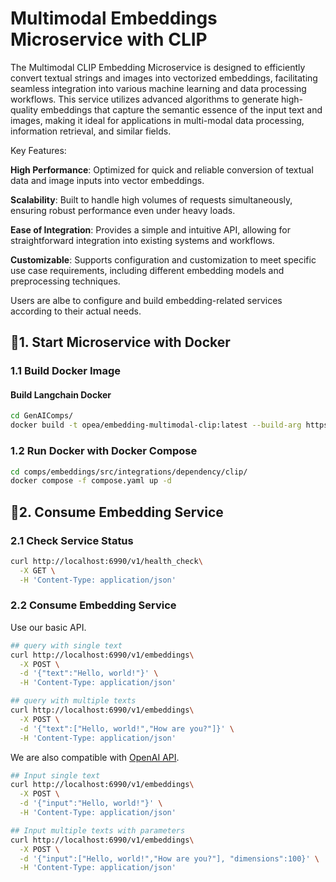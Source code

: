 # Multimodal Embeddings Microservice with CLIP

The Multimodal CLIP Embedding Microservice is designed to efficiently convert textual strings and images into vectorized embeddings, facilitating seamless integration into various machine learning and data processing workflows. This service utilizes advanced algorithms to generate high-quality embeddings that capture the semantic essence of the input text and images, making it ideal for applications in multi-modal data processing, information retrieval, and similar fields.

Key Features:

**High Performance**: Optimized for quick and reliable conversion of textual data and image inputs into vector embeddings.

**Scalability**: Built to handle high volumes of requests simultaneously, ensuring robust performance even under heavy loads.

**Ease of Integration**: Provides a simple and intuitive API, allowing for straightforward integration into existing systems and workflows.

**Customizable**: Supports configuration and customization to meet specific use case requirements, including different embedding models and preprocessing techniques.

Users are albe to configure and build embedding-related services according to their actual needs.

## 🚀1. Start Microservice with Docker

### 1.1 Build Docker Image

#### Build Langchain Docker

```bash
cd GenAIComps/
docker build -t opea/embedding-multimodal-clip:latest --build-arg https_proxy=$https_proxy --build-arg http_proxy=$http_proxy -f comps/3rd_parties/clip/deployment/docker_compose/Dockerfile .
```

### 1.2 Run Docker with Docker Compose

```bash
cd comps/embeddings/src/integrations/dependency/clip/
docker compose -f compose.yaml up -d
```

## 🚀2. Consume Embedding Service

### 2.1 Check Service Status

```bash
curl http://localhost:6990/v1/health_check\
  -X GET \
  -H 'Content-Type: application/json'
```

### 2.2 Consume Embedding Service

Use our basic API.

```bash
## query with single text
curl http://localhost:6990/v1/embeddings\
  -X POST \
  -d '{"text":"Hello, world!"}' \
  -H 'Content-Type: application/json'

## query with multiple texts
curl http://localhost:6990/v1/embeddings\
  -X POST \
  -d '{"text":["Hello, world!","How are you?"]}' \
  -H 'Content-Type: application/json'
```

We are also compatible with [OpenAI API](https://platform.openai.com/docs/api-reference/embeddings).

```bash
## Input single text
curl http://localhost:6990/v1/embeddings\
  -X POST \
  -d '{"input":"Hello, world!"}' \
  -H 'Content-Type: application/json'

## Input multiple texts with parameters
curl http://localhost:6990/v1/embeddings\
  -X POST \
  -d '{"input":["Hello, world!","How are you?"], "dimensions":100}' \
  -H 'Content-Type: application/json'
```
